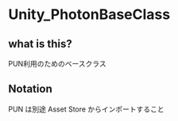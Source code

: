# Unity_PhotonBaseClass
## what is this?
PUN利用のためのベースクラス




## Notation
PUN は別途 Asset Store からインポートすること



